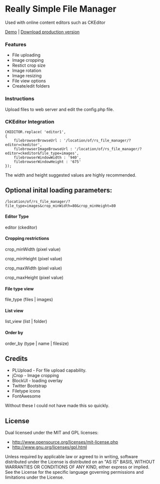 # Really Simple File Manager

Used with online content editors such as CKEditor

<a href="http://tstdv.us/ckeditor4/">Demo</a> | <a href="http://tstdv.us/ckeditor4/rs_filemanager.zip">Download production version<a>

### Features

- File uploading
- Image cropping
- Restict crop size
- Image rotation
- Image resizing
- File view options
- Create/edit folders

### Instructions

Upload files to web server and edit the config.php file.

### CKEditor Integration

    CKEDITOR.replace( 'editor1',
    {
    	filebrowserBrowseUrl : '/location/of/rs_file_manager/?editor=ckeditor',
    	filebrowserImageBrowseUrl : '/location/of/rs_file_manager/?editor=ckeditor&file_type=images',
    	filebrowserWindowWidth : '940',
     	filebrowserWindowHeight : '675'
    });

The width and height suggested values are highly recommended.

## Optional inital loading parameters:

    /location/of/rs_file_manager/?file_type=images&crop_minWidth=80&crop_minHeight=80

#### Editor Type

editor (ckeditor)

#### Cropping restrictions

crop_minWidth (pixel value)

crop_minHeight (pixel value)

crop_maxWidth (pixel value)

crop_maxHeight (pixel value)

#### File type view

file_type (files | images)

#### List view

list_view (list | folder)

#### Order by

order_by (type | name | filesize)

Credits
----
- PLUpload - For file upload capability.
- jCrop - Image cropping
- BlockUI - loading overlay
- Twitter Bootstrap
- Filetype icons
- FontAwesome

Without these I could not have made this so quickly.

License
----
Dual licensed under the MIT and GPL licenses:
 * http://www.opensource.org/licenses/mit-license.php
 * http://www.gnu.org/licenses/gpl.html

Unless required by applicable law or agreed to in writing, software distributed under the License is distributed on an "AS IS" BASIS, WITHOUT WARRANTIES OR CONDITIONS OF ANY KIND, either express or implied. See the License for the specific language governing permissions and limitations under the License.